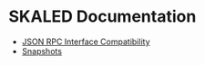 <!-- SPDX-License-Identifier: (GPL-3.0-only OR CC-BY-4.0) -->

# SKALED Documentation

-   [JSON RPC Interface Compatibility](json-rpc-interface.md)
-   [Snapshots](snapshots.md)
